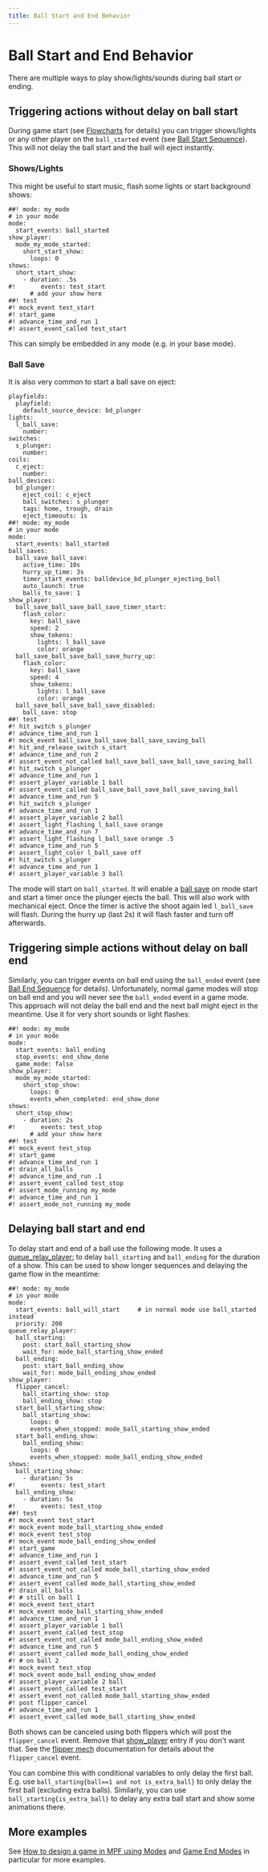 ```yaml
---
title: Ball Start and End Behavior
---
```


# Ball Start and End Behavior


There are multiple ways to play show/lights/sounds during ball start or
ending.

## Triggering actions without delay on ball start

During game start (see [Flowcharts](../flowcharts/index.md)
for details) you can trigger shows/lights or any other player on the
`ball_started` event (see
[Ball Start Sequence](../flowcharts/ball_start.md)). This will not
delay the ball start and the ball will eject instantly.

### Shows/Lights

This might be useful to start music, flash some lights or start
background shows:

``` mpf-config
##! mode: my_mode
# in your mode
mode:
  start_events: ball_started
show_player:
  mode_my_mode_started:
    short_start_show:
      loops: 0
shows:
  short_start_show:
    - duration: .5s
#!       events: test_start
      # add your show here
##! test
#! mock_event test_start
#! start_game
#! advance_time_and_run 1
#! assert_event_called test_start
```

This can simply be embedded in any mode (e.g. in your base mode).

### Ball Save

It is also very common to start a ball save on eject:

``` mpf-config
playfields:
  playfield:
    default_source_device: bd_plunger
lights:
  l_ball_save:
    number:
switches:
  s_plunger:
    number:
coils:
  c_eject:
    number:
ball_devices:
  bd_plunger:
    eject_coil: c_eject
    ball_switches: s_plunger
    tags: home, trough, drain
    eject_timeouts: 1s
##! mode: my_mode
# in your mode
mode:
  start_events: ball_started
ball_saves:
  ball_save_ball_save:
    active_time: 10s
    hurry_up_time: 3s
    timer_start_events: balldevice_bd_plunger_ejecting_ball
    auto_launch: true
    balls_to_save: 1
show_player:
  ball_save_ball_save_ball_save_timer_start:
    flash_color:
      key: ball_save
      speed: 2
      show_tokens:
        lights: l_ball_save
        color: orange
  ball_save_ball_save_ball_save_hurry_up:
    flash_color:
      key: ball_save
      speed: 4
      show_tokens:
        lights: l_ball_save
        color: orange
  ball_save_ball_save_ball_save_disabled:
    ball_save: stop
##! test
#! hit_switch s_plunger
#! advance_time_and_run 1
#! mock_event ball_save_ball_save_ball_save_saving_ball
#! hit_and_release_switch s_start
#! advance_time_and_run 2
#! assert_event_not_called ball_save_ball_save_ball_save_saving_ball
#! hit_switch s_plunger
#! advance_time_and_run 1
#! assert_player_variable 1 ball
#! assert_event_called ball_save_ball_save_ball_save_saving_ball
#! advance_time_and_run 5
#! hit_switch s_plunger
#! advance_time_and_run 1
#! assert_player_variable 2 ball
#! assert_light_flashing l_ball_save orange
#! advance_time_and_run 7
#! assert_light_flashing l_ball_save orange .5
#! advance_time_and_run 5
#! assert_light_color l_ball_save off
#! hit_switch s_plunger
#! advance_time_and_run 1
#! assert_player_variable 3 ball
```

The mode will start on `ball_started`. It will enable a
[ball save](../config/ball_saves.md) on mode
start and start a timer once the plunger ejects the ball. This will also
work with mechanical eject. Once the timer is active the shoot again led
`l_ball_save` will flash. During the hurry up (last 2s) it will flash
faster and turn off afterwards.

## Triggering simple actions without delay on ball end

Similarly, you can trigger events on ball end using the `ball_ended`
event (see [Ball End Sequence](../flowcharts/ball_end.md) for
details). Unfortunately, normal game modes will stop on ball end and you
will never see the `ball_ended` event in a game mode. This approach will
not delay the ball end and the next ball might eject in the meantime.
Use it for very short sounds or light flashes:

``` mpf-config
##! mode: my_mode
# in your mode
mode:
  start_events: ball_ending
  stop_events: end_show_done
  game_mode: false
show_player:
  mode_my_mode_started:
    short_stop_show:
      loops: 0
      events_when_completed: end_show_done
shows:
  short_stop_show:
    - duration: 2s
#!       events: test_stop
      # add your show here
##! test
#! mock_event test_stop
#! start_game
#! advance_time_and_run 1
#! drain_all_balls
#! advance_time_and_run .1
#! assert_event_called test_stop
#! assert_mode_running my_mode
#! advance_time_and_run 1
#! assert_mode_not_running my_mode
```

## Delaying ball start and end

To delay start and end of a ball use the following mode. It uses a
[queue_relay_player:](../config/queue_relay_player.md) to delay
`ball_starting` and `ball_ending` for the duration of a show. This can
be used to show longer sequences and delaying the game flow in the
meantime:

``` mpf-config
##! mode: my_mode
# in your mode
mode:
  start_events: ball_will_start     # in normal mode use ball_started instead
  priority: 200
queue_relay_player:
  ball_starting:
    post: start_ball_starting_show
    wait_for: mode_ball_starting_show_ended
  ball_ending:
    post: start_ball_ending_show
    wait_for: mode_ball_ending_show_ended
show_player:
  flipper_cancel:
    ball_starting_show: stop
    ball_ending_show: stop
  start_ball_starting_show:
    ball_starting_show:
      loops: 0
      events_when_stopped: mode_ball_starting_show_ended
  start_ball_ending_show:
    ball_ending_show:
      loops: 0
      events_when_stopped: mode_ball_ending_show_ended
shows:
  ball_starting_show:
    - duration: 5s
#!       events: test_start
  ball_ending_show:
    - duration: 5s
#!       events: test_stop
##! test
#! mock_event test_start
#! mock_event mode_ball_starting_show_ended
#! mock_event test_stop
#! mock_event mode_ball_ending_show_ended
#! start_game
#! advance_time_and_run 1
#! assert_event_called test_start
#! assert_event_not_called mode_ball_starting_show_ended
#! advance_time_and_run 5
#! assert_event_called mode_ball_starting_show_ended
#! drain_all_balls
#! # still on ball 1
#! mock_event test_start
#! mock_event mode_ball_starting_show_ended
#! advance_time_and_run 1
#! assert_player_variable 1 ball
#! assert_event_called test_stop
#! assert_event_not_called mode_ball_ending_show_ended
#! advance_time_and_run 5
#! assert_event_called mode_ball_ending_show_ended
#! # on ball 2
#! mock_event test_stop
#! mock_event mode_ball_ending_show_ended
#! assert_player_variable 2 ball
#! assert_event_called test_start
#! assert_event_not_called mode_ball_starting_show_ended
#! post flipper_cancel
#! advance_time_and_run 1
#! assert_event_called mode_ball_starting_show_ended
```

Both shows can be canceled using both flippers which will post the
`flipper_cancel` event. Remove that
[show_player](../config/show_player.md) entry
if you don't want that. See the
[flipper mech](../mechs/flippers/index.md)
documentation for details about the `flipper_cancel` event.

You can combine this with conditional variables to only delay the first
ball. E.g. use `ball_starting{ball==1 and not is_extra_ball}` to only
delay the first ball (excluding extra balls). Similarly, you can use
`ball_starting{is_extra_ball}` to delay any extra ball start and show
some animations there.

## More examples

See [How to design a game in MPF using Modes](../game_design/index.md) and
[Game End Modes](../game_design/game_end_modes.md) in
particular for more examples.
